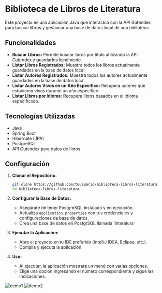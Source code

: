 
# Biblioteca de Libros de Literatura

Este proyecto es una aplicación Java que interactúa con la API Gutendex para buscar libros y gestionar una base de datos local de una biblioteca.

## Funcionalidades

- **Buscar Libros:** Permite buscar libros por título utilizando la API Gutendex y guardarlos localmente.
- **Listar Libros Registrados:** Muestra todos los libros actualmente guardados en la base de datos local.
- **Listar Autores Registrados:** Muestra todos los autores actualmente guardados en la base de datos local.
- **Listar Autores Vivos en un Año Específico:** Recupera autores que estuvieron vivos durante un año específico.
- **Listar Libros por Idioma:** Recupera libros basados en el idioma especificado.

## Tecnologías Utilizadas

- Java
- Spring Boot
- Hibernate (JPA)
- PostgreSQL 
- API Gutendex para datos de libros

## Configuración

1. **Clonar el Repositorio:**
   ```bash
   git clone https://github.com/tuusuario/biblioteca-libros-literatura.git
   cd biblioteca-libros-literatura
   ```

2. **Configurar la Base de Datos:**
   - Asegúrate de tener PostgreSQL instalado y en ejecución.
   - Actualiza `application.properties` con tus credenciales y configuraciones de base de datos.
   - Crea una base de datos en PostgrSQL llamada 'interalura'

3. **Ejecutar la Aplicación:**
   - Abre el proyecto en tu IDE preferido (IntelliJ IDEA, Eclipse, etc.).
   - Compila y ejecuta la aplicación.

4. **Uso:**
   - Al ejecutar, la aplicación mostrará un menú con varias opciones.
   - Elige una opción ingresando el número correspondiente y sigue las indicaciones.

![demo1](https://drive.google.com/uc?id=1gsmCVsbffV7WgF5yB8DlYiYDH33nsdOE)
![demo2](https://drive.google.com/uc?id=1yL3gw0Zgayx8xCfgvYHZs9Znv-HGA_33)



